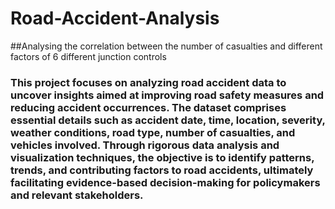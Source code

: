 # Road-Accident-Analysis
##Analysing the correlation between the number of casualties and different factors of 6 different junction controls
### This project focuses on analyzing road accident data to uncover insights aimed at improving road safety measures and reducing accident occurrences. The dataset comprises essential details such as accident date, time, location, severity, weather conditions, road type, number of casualties, and vehicles involved. Through rigorous data analysis and visualization techniques, the objective is to identify patterns, trends, and contributing factors to road accidents, ultimately facilitating evidence-based decision-making for policymakers and relevant stakeholders.
